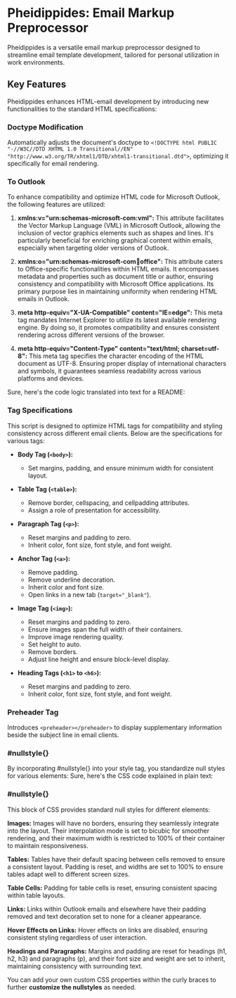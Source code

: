 # Pheidippides: Email Markup Preprocessor

Pheidippides is a versatile email markup preprocessor designed to streamline email template development, tailored for personal utilization in work environments. 

## Key Features

Pheidippides enhances HTML-email development by introducing new functionalities to the standard HTML specifications:

### Doctype Modification
Automatically adjusts the document's doctype to `<!DOCTYPE html PUBLIC "-//W3C//DTD XHTML 1.0 Transitional//EN" "http://www.w3.org/TR/xhtml1/DTD/xhtml1-transitional.dtd">`, optimizing it specifically for email rendering.

### To Outlook
To enhance compatibility and optimize HTML code for Microsoft Outlook, the following features are utilized:

1. **xmlns:v="urn:schemas-microsoft-com:vml":**
   This attribute facilitates the Vector Markup Language (VML) in Microsoft Outlook, allowing the inclusion of vector graphics elements such as shapes and lines. It's particularly beneficial for enriching graphical content within emails, especially when targeting older versions of Outlook.

2. **xmlns:o="urn:schemas-microsoft-com:office:office":**
   This attribute caters to Office-specific functionalities within HTML emails. It encompasses metadata and properties such as document title or author, ensuring consistency and compatibility with Microsoft Office applications. Its primary purpose lies in maintaining uniformity when rendering HTML emails in Outlook.

3. **meta http-equiv="X-UA-Compatible" content="IE=edge":**
   This meta tag mandates Internet Explorer to utilize its latest available rendering engine. By doing so, it promotes compatibility and ensures consistent rendering across different versions of the browser.

4. **meta http-equiv="Content-Type" content="text/html; charset=utf-8":**
   This meta tag specifies the character encoding of the HTML document as UTF-8. Ensuring proper display of international characters and symbols, it guarantees seamless readability across various platforms and devices.

Sure, here's the code logic translated into text for a README:

### Tag Specifications

This script is designed to optimize HTML tags for compatibility and styling consistency across different email clients. Below are the specifications for various tags:

- **Body Tag (`<body>`):**
  - Set margins, padding, and ensure minimum width for consistent layout.

- **Table Tag (`<table>`):**
  - Remove border, cellspacing, and cellpadding attributes.
  - Assign a role of presentation for accessibility.

- **Paragraph Tag (`<p>`):**
  - Reset margins and padding to zero.
  - Inherit color, font size, font style, and font weight.

- **Anchor Tag (`<a>`):**
  - Remove padding.
  - Remove underline decoration.
  - Inherit color and font size.
  - Open links in a new tab (`target="_blank"`).

- **Image Tag (`<img>`):**
  - Reset margins and padding to zero.
  - Ensure images span the full width of their containers.
  - Improve image rendering quality.
  - Set height to auto.
  - Remove borders.
  - Adjust line height and ensure block-level display.

- **Heading Tags (`<h1>` to `<h6>`):**
  - Reset margins and padding to zero.
  - Inherit color, font size, font style, and font weight.

### Preheader Tag
Introduces `<preheader></preheader>` to display supplementary information beside the subject line in email clients.

### #nullstyle{}
By incorporating #nullstyle{} into your style tag, you standardize null styles for various elements:
Sure, here's the CSS code explained in plain text:

### #nullstyle{}

This block of CSS provides standard null styles for different elements:

**Images:**
Images will have no borders, ensuring they seamlessly integrate into the layout. Their interpolation mode is set to bicubic for smoother rendering, and their maximum width is restricted to 100% of their container to maintain responsiveness.

**Tables:**
Tables have their default spacing between cells removed to ensure a consistent layout. Padding is reset, and widths are set to 100% to ensure tables adapt well to different screen sizes.

**Table Cells:**
Padding for table cells is reset, ensuring consistent spacing within table layouts.

**Links:**
Links within Outlook emails and elsewhere have their padding removed and text decoration set to none for a cleaner appearance.

**Hover Effects on Links:**
Hover effects on links are disabled, ensuring consistent styling regardless of user interaction.

**Headings and Paragraphs:**
Margins and padding are reset for headings (h1, h2, h3) and paragraphs (p), and their font size and weight are set to inherit, maintaining consistency with surrounding text.

You can add your own custom CSS properties within the curly braces to further **customize the nullstyles** as needed.

